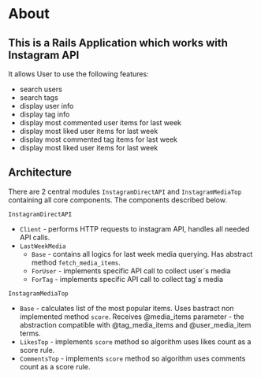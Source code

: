 # About
## This is a Rails Application which works with Instagram API
It allows User to use the following features:
* search users
* search tags
* display user info
* display tag info
* display most commented user items for last week
* display most liked user items for last week
* display most commented tag items for last week
* display most liked user items for last week

## Architecture
There are 2 central modules `InstagramDirectAPI` and `InstagramMediaTop` containing all core components. The components described below.

`InstagramDirectAPI`
  * `Client` - performs HTTP requests to instagram API, handles all needed API calls.
  * `LastWeekMedia`
    * `Base` - contains all logics for last week media querying. Has abstract method `fetch_media_items`.
    * `ForUser` - implements specific API call to collect user`s media
    * `ForTag` - implements specific API call to collect tag`s media

`InstagramMediaTop`
  * `Base` - calculates list of the most popular items. Uses bastract non implemented method `score`. Receives @media_items parameter - the abstraction compatible with @tag_media_items and @user_media_item terms.
  * `LikesTop` - implements `score` method so algorithm uses likes count as a score rule.
  * `CommentsTop` - implements `score` method so algorithm uses comments count as a score rule.



